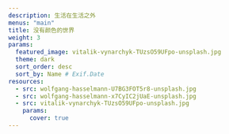 ```yaml
---
description: 生活在生活之外
menus: "main"
title: 没有颜色的世界
weight: 3
params:
  featured_image: vitalik-vynarchyk-TUzsO59UFpo-unsplash.jpg
  theme: dark
  sort_order: desc
  sort_by: Name # Exif.Date
resources:
  - src: wolfgang-hasselmann-U7BG3FOT5r8-unsplash.jpg
  - src: wolfgang-hasselmann-x7CyIC2jUaE-unsplash.jpg
  - src: vitalik-vynarchyk-TUzsO59UFpo-unsplash.jpg
    params:
      cover: true
---
```

